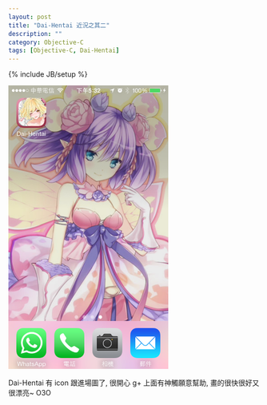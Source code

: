 ```yaml
---
layout: post
title: "Dai-Hentai 近況之其二"
description: ""
category: Objective-C
tags: [Objective-C, Dai-Hentai]
---
```

{% include JB/setup %}

<img src="https://raw.githubusercontent.com/DaidoujiChen/DaidoujiChen.github.io/master/images/IMG_2347.PNG" width="320" height="568">

Dai-Hentai 有 icon 跟進場圖了, 很開心 g+ 上面有神觸願意幫助, 畫的很快很好又很漂亮~ O3O